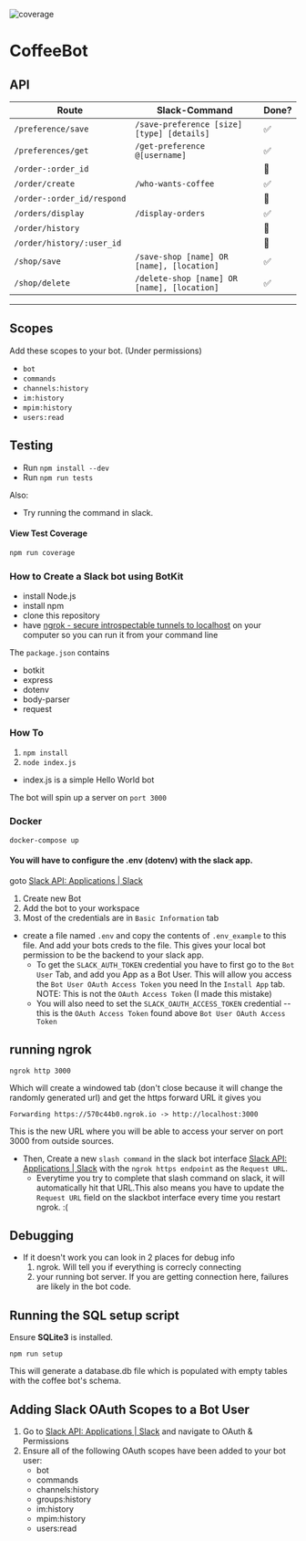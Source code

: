 ![coverage](https://gitlab.socs.uoguelph.ca/kubotic/coffeebot/badges/master/coverage.svg?job=test-coverage)


# CoffeeBot

## API

| Route                      | Slack-Command                               | Done?              |
| -------------------------- | ------------------------------------------- | ------------------ |
| `/preference/save`         | `/save-preference [size] [type] [details]`  | :white_check_mark: |
| `/preferences/get`         | `/get-preference @[username]`               | :white_check_mark: |
| `/order-:order_id`         |                                             | :no_good:          |
| `/order/create`            | `/who-wants-coffee`                         | :white_check_mark: |
| `/order-:order_id/respond` |                                             | :no_good:          |
| `/orders/display`          | `/display-orders`                           | :white_check_mark: |
| `/order/history`           |                                             | :no_good:          |
| `/order/history/:user_id`  |                                             | :no_good:          |
| `/shop/save`               | `/save-shop [name] OR [name], [location]`   | :white_check_mark: |
| `/shop/delete`             | `/delete-shop [name] OR [name], [location]` | :white_check_mark: |

---

## Scopes

Add these scopes to your bot. (Under permissions)

- `bot`
- `commands`
- `channels:history`
- `im:history`
- `mpim:history`
- `users:read`

## Testing

- Run `npm install --dev`
- Run `npm run tests`

Also:

- Try running the command in slack.

#### View Test Coverage

```bash
npm run coverage
```

### How to Create a Slack bot using BotKit


- install Node.js 
- install npm 
- clone this repository
- have [ngrok - secure introspectable tunnels to localhost](https://ngrok.com/) on your computer so you can run it from your command line


The `package.json` contains 

* botkit
* express 
* dotenv 
* body-parser 
* request

### How To

1. `npm install`
2. `node index.js`
* index.js is a simple Hello World bot

The bot will spin up a server on `port 3000`

### Docker
```
docker-compose up
```

#### You will have to configure the .env (dotenv) with the slack app. 

goto [Slack API: Applications \| Slack](https://api.slack.com/apps)
1. Create new Bot 
2. Add the bot to your workspace
3. Most of the credentials are in `Basic Information` tab

- create a file named `.env` and copy the contents of `.env_example` to this file. And add your bots creds to the file. This gives your local bot permission to be the backend to your slack app. 
   - To get the  `SLACK_AUTH_TOKEN` credential you have to first go to the `Bot User` Tab, and add you App as a Bot User. This will allow you access the `Bot User OAuth Access Token` you need In the `Install App` tab. NOTE: This is not the `OAuth Access Token` (I made this mistake)
   - You will also need to set the `SLACK_OAUTH_ACCESS_TOKEN` credential -- this is the `OAuth Access Token` found above `Bot User OAuth Access Token`
   


## running ngrok
 `ngrok http 3000`

 Which will create a windowed tab (don't close because it will change the randomly generated url)
 and get the https forward URL it gives you 

 ```
 Forwarding https://570c44b0.ngrok.io -> http://localhost:3000
 ```
This is the new URL where you will be able to access your server on port 3000 from outside sources. 

 * Then, Create a new `slash command` in the slack bot interface [Slack API: Applications \| Slack](https://api.slack.com/apps) with the `ngrok https endpoint` as the `Request URL`. 
      * Everytime you try to complete that slash command on slack, it will automatically hit that URL.This also means you have to update the `Request URL` field on the slackbot interface every time you restart ngrok. :( 

## Debugging 
- If it doesn't work you can look in 2 places for debug info 
  1. ngrok. Will tell you if everything is correcly connecting
  2. your running bot server. If you are getting connection here, failures are likely in the bot code. 

## Running the SQL setup script
Ensure **SQLite3** is installed.

`npm run setup`

This will generate a database.db file which is populated with empty tables with the coffee bot's schema.

## Adding Slack OAuth Scopes to a Bot User
1. Go to [Slack API: Applications \| Slack](https://api.slack.com/apps) and navigate to OAuth & Permissions
2. Ensure all of the following OAuth scopes have been added to your bot user:
   - bot
   - commands
   - channels:history
   - groups:history
   - im:history
   - mpim:history
   - users:read